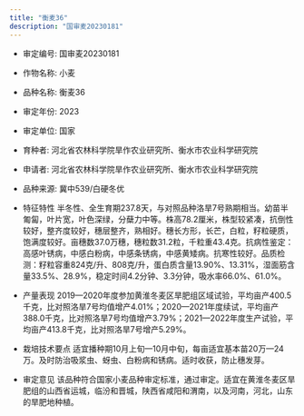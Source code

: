 ```yaml
---
title: "衡麦36"
description: "国审麦20230181"
---
```

* 审定编号:  国审麦20230181

*  作物名称:  小麦

*  品种名称:  衡麦36

*  审定年份:  2023

*  审定单位:  国家

* 育种者:  河北省农林科学院旱作农业研究所、衡水市农业科学研究院

*  申请者:  河北省农林科学院旱作农业研究所、衡水市农业科学研究院

*  品种来源:  冀中539/白硬冬优

*  特征特性
半冬性、全生育期237.8天，与对照品种洛旱7号熟期相当。幼苗半匍匐，叶片宽，叶色深绿，分蘖力中等。株高78.2厘米，株型较紧凑，抗倒性较好，整齐度较好，穗层整齐，熟相好。穗长方形，长芒，白粒，籽粒硬质，饱满度较好。亩穗数37.0万穗，穗粒数31.2粒，千粒重43.4克。抗病性鉴定：高感叶锈病，中感白粉病，中感条锈病，中感黄矮病。抗寒性较好。品质检测：籽粒容重824克/升、808克/升，蛋白质含量13.90%、13.31%，湿面筋含量33.5%、28.9%，稳定时间4.2分钟、3.3分钟，吸水率66.0%、61.0%。

*  产量表现
2019—2020年度参加黄淮冬麦区旱肥组区域试验，平均亩产400.5千克，比对照洛旱7号均值增产4.01%；2020—2021年度续试，平均亩产388.0千克，比对照洛旱7号均值增产3.79%；2021—2022年度生产试验，平均亩产413.8千克，比对照洛旱7号增产5.29%。

*  栽培技术要点
适宜播种期10月上旬—10月中旬，每亩适宜基本苗20万—24万。及时防治吸浆虫、蚜虫、白粉病和锈病。适时收获，防止穗发芽。

*  审定意见
该品种符合国家小麦品种审定标准，通过审定。适宜在黄淮冬麦区旱肥组的山西省运城，临汾和晋城，陕西省咸阳和渭南，以及河南，河北，山东的旱肥地种植。
